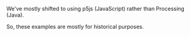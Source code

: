We've mostly shifted to using p5js (JavaScript) rather than Processing (Java).

So, these examples are mostly for historical purposes.